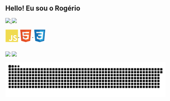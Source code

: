 ## Hello! Eu sou o Rogério
 <div>
  <a href="https://github.com/rogeriojr">
  <img height="168.5em" src="https://github-readme-stats.vercel.app/api?username=rogeriojr&show_icons=true&theme=chartreuse-dark&include_all_commits=true&count_private=true"/>
  <img height="168.5em" src="https://github-readme-stats.vercel.app/api/top-langs/?username=rogeriojr&layout=compact&langs_count=16&theme=chartreuse-dark"/>
<div>
<div style="display: inline_block"><br>
  <img align="center" alt="Rogerio-Js" height="40" width="40" src="https://raw.githubusercontent.com/devicons/devicon/master/icons/javascript/javascript-plain.svg">
  <img align="center" alt="Rogerio-HTML" height="40" width="40" src="https://raw.githubusercontent.com/devicons/devicon/master/icons/html5/html5-original.svg">
  <img align="center" alt="Rogerio-CSS" height="40" width="40" src="https://raw.githubusercontent.com/devicons/devicon/master/icons/css3/css3-original.svg">
</div>
  
  ##
 
<div> 
  <a href="https://instagram.com/rogerio_fnr" target="_blank"><img src="https://img.shields.io/badge/-Instagram-%23E4405F?style=for-the-badge&logo=instagram&logoColor=white" target="_blank"></a>
  <a href = "mailto: rogeriojr1100@gmail.com"><img src="https://img.shields.io/badge/-Gmail-%23333?style=for-the-badge&logo=gmail&logoColor=white" target="_blank"></a> 
  
  ![Snake animation](https://github.com/rogeriojr/rogeriojr/blob/output/github-contribution-grid-snake.svg)
</div>
